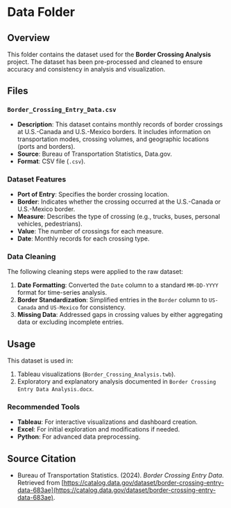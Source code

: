 # Data Folder

## Overview
This folder contains the dataset used for the **Border Crossing Analysis** project. The dataset has been pre-processed and cleaned to ensure accuracy and consistency in analysis and visualization.

## Files

### `Border_Crossing_Entry_Data.csv`
- **Description**: This dataset contains monthly records of border crossings at U.S.-Canada and U.S.-Mexico borders. It includes information on transportation modes, crossing volumes, and geographic locations (ports and borders).
- **Source**: Bureau of Transportation Statistics, Data.gov.
- **Format**: CSV file (`.csv`).

### Dataset Features
- **Port of Entry**: Specifies the border crossing location.
- **Border**: Indicates whether the crossing occurred at the U.S.-Canada or U.S.-Mexico border.
- **Measure**: Describes the type of crossing (e.g., trucks, buses, personal vehicles, pedestrians).
- **Value**: The number of crossings for each measure.
- **Date**: Monthly records for each crossing type.

### Data Cleaning
The following cleaning steps were applied to the raw dataset:
1. **Date Formatting**: Converted the `Date` column to a standard `MM-DD-YYYY` format for time-series analysis.
2. **Border Standardization**: Simplified entries in the `Border` column to `US-Canada` and `US-Mexico` for consistency.
3. **Missing Data**: Addressed gaps in crossing values by either aggregating data or excluding incomplete entries.

## Usage
This dataset is used in:
1. Tableau visualizations (`Border_Crossing_Analysis.twb`).
2. Exploratory and explanatory analysis documented in `Border Crossing Entry Data Analysis.docx`.

### Recommended Tools
- **Tableau**: For interactive visualizations and dashboard creation.
- **Excel**: For initial exploration and modifications if needed.
- **Python**: For advanced data preprocessing.

## Source Citation
- Bureau of Transportation Statistics. (2024). *Border Crossing Entry Data*. Retrieved from [https://catalog.data.gov/dataset/border-crossing-entry-data-683ae](https://catalog.data.gov/dataset/border-crossing-entry-data-683ae).

